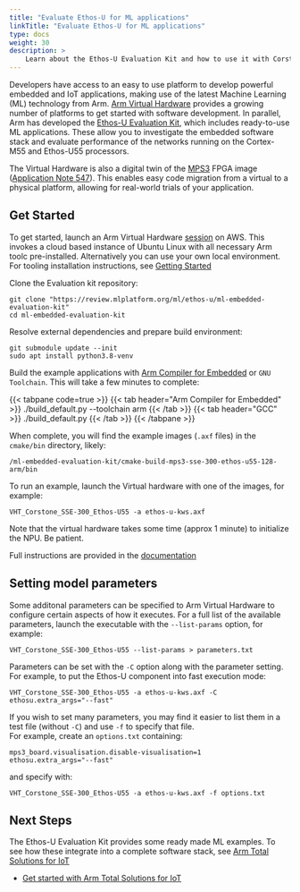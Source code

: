 ```yaml
---
title: "Evaluate Ethos-U for ML applications"
linkTitle: "Evaluate Ethos-U for ML applications"
type: docs
weight: 30
description: >
    Learn about the Ethos-U Evaluation Kit and how to use it with Corstone-300 and Arm Virtual Hardware
---
```

Developers have access to an easy to use platform to develop powerful embedded and IoT applications, making use of the latest Machine Learning (ML) technology from Arm. [Arm Virtual Hardware](https://www.arm.com/en/products/development-tools/simulation/virtual-hardware) provides a growing number of platforms to get started with software development. In parallel, Arm has developed the [Ethos-U Evaluation Kit](https://review.mlplatform.org/plugins/gitiles/ml/ethos-u/ml-embedded-evaluation-kit), which includes ready-to-use ML applications. These allow you to investigate the embedded software stack and evaluate performance of the networks running on the Cortex-M55 and Ethos-U55 processors.

The Virtual Hardware is also a digital twin of the [MPS3](https://www.arm.com/products/development-tools/development-boards/mps3) FPGA image ([Application Note 547](https://developer.arm.com/downloads/-/download-fpga-images)). This enables easy code migration from a virtual to a physical platform, allowing for real-world trials of your application.

## Get Started

To get started, launch an Arm Virtual Hardware [session](https://avh.arm.com) on AWS. This invokes a cloud based instance of Ubuntu Linux with all necessary Arm toolc pre-installed. Alternatively you can use your own local environment. For tooling installation instructions, see [Getting Started](/successkits/install)

Clone the Evaluation kit repository:
```console
git clone "https://review.mlplatform.org/ml/ethos-u/ml-embedded-evaluation-kit"
cd ml-embedded-evaluation-kit
```

Resolve external dependencies and prepare build environment:
```console
git submodule update --init
sudo apt install python3.8-venv
```

Build the example applications with [Arm Compiler for Embedded](https://developer.arm.com/Tools%20and%20Software/Arm%20Compiler%20for%20Embedded) or `GNU Toolchain`. This will take a few minutes to complete:

{{< tabpane code=true >}}
  {{< tab header="Arm Compiler for Embedded" >}}
./build_default.py --toolchain arm
{{< /tab >}}
  {{< tab header="GCC" >}}
./build_default.py
{{< /tab >}}
{{< /tabpane >}}

When complete, you will find the example images (`.axf` files) in the `cmake/bin` directory, likely:
```console
/ml-embedded-evaluation-kit/cmake-build-mps3-sse-300-ethos-u55-128-arm/bin
```

To run an example, launch the Virtual hardware with one of the images, for example:
```console
VHT_Corstone_SSE-300_Ethos-U55 -a ethos-u-kws.axf
```
Note that the virtual hardware takes some time (approx 1 minute) to initialize the NPU. Be patient.

Full instructions are provided in the [documentation](https://review.mlplatform.org/plugins/gitiles/ml/ethos-u/ml-embedded-evaluation-kit/+/HEAD/docs/quick_start.md)

## Setting model parameters

Some additonal parameters can be specified to Arm Virtual Hardware to configure certain aspects of how it executes. For a full list of the available parameters, launch the executable with the `--list-params` option, for example:
```console
VHT_Corstone_SSE-300_Ethos-U55 --list-params > parameters.txt
```

Parameters can be set with the `-C` option along with the parameter setting.\
For example, to put the Ethos-U component into fast execution mode:
```console
VHT_Corstone_SSE-300_Ethos-U55 -a ethos-u-kws.axf -C ethosu.extra_args="--fast"
```

If you wish to set many parameters, you may find it easier to list them in a test file (without `-C`) and use `-f` to specify that file.\
For example, create an `options.txt` containing:
```console
mps3_board.visualisation.disable-visualisation=1
ethosu.extra_args="--fast"
```
and specify with:
```console
VHT_Corstone_SSE-300_Ethos-U55 -a ethos-u-kws.axf -f options.txt
```

## Next Steps

The Ethos-U Evaluation Kit provides some ready made ML examples. To see how these integrate into a complete software stack, see [Arm Total Solutions for IoT](https://www.arm.com/solutions/iot/total-solutions-iot)

 - [Get started with Arm Total Solutions for IoT](/iot/avh/total)
 